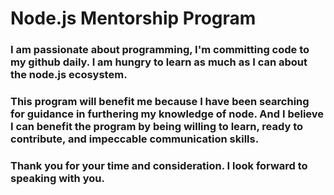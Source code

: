 # Node.js Mentorship Program

### I am passionate about programming, I'm committing code to my github daily. I am hungry to learn as much as I can about the node.js ecosystem.

### This program will benefit me because I have been searching for guidance in furthering my knowledge of node. And I believe I can benefit the program by being willing to learn, ready to contribute, and impeccable communication skills.

### Thank you for your time and consideration. I look forward to speaking with you.
